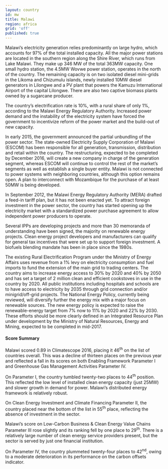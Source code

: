 ```yaml
---
layout: country
id: mw
title: Malawi
region: africa
grid: 'off'
published: true
---
```


Malawi’s electricity generation relies predominantly on large hydro, which accounts for 97% of the total installed capacity. All the major power stations are located in the southern region along the Shire River, which runs from Lake Malawi. They make up 346 MW of the total 363MW capacity. One small hydro station, the 4.5MW Wovwe power station, operates in the north of the country. 
The remaining capacity is on two isolated diesel mini-grids in the Likoma and Chizumulu islands, newly installed 10MW diesel generators in Lilongwe and a PV plant that powers the Kamuzu International Airport of the capital Lilongwe. There are also two captive biomass plants owned by a sugarcane producer.

The country’s electrification rate is 10%, with a rural share of only 1%, according to the Malawi Energy Regulatory Authority. Increased power demand and the instability of the electricity system have forced the government to incentivize reform of the power market and the build-out of new capacity.

In early 2015, the government announced the partial unbundling of the power sector. The state-owned Electricity Supply Corporation of Malawi (ESCOM) has been responsible for all generation, transmission, distribution and retail within the country. The restructuring, expected to be completed by December 2016, will create a new company in charge of the generation segment, whereas ESCOM will continue to control the rest of the market’s segments as well as establish a single buyer entity. Malawi is not connected to power systems with neighboring countries, although this option remains open. A plan to interconnect with Mozambique for the purchase of at least 50MW is being developed.

In September 2012, the Malawi Energy Regulatory Authority (MERA) drafted a feed-in tariff plan, but it has not been enacted yet. To attract foreign investment in the power sector, the country has started opening up the electricity market with a standardized power purchase agreement to allow independent power producers to operate. 

Several IPPs are developing projects and more than 30 memoranda of understanding have been signed, the majority on renewable energy projects. Clean energy project developers and manufacturers can qualify for general tax incentives that were set up to support foreign investment. A biofuels blending mandate has been in place since the 1980s.

The existing Rural Electrification Program under the Ministry of Energy Affairs uses revenue from a 1% levy on electricity consumption and fuel imports to fund the extension of the main grid to trading centers. The country aims to increase energy access to 30% by 2020 and 40% by 2050 and has set a target of 2 million clean and efficient cookstoves in use in the country by 2020. All public institutions including hospitals and schools are to have access to electricity by 2035 through grid connection and/or minigrid/off-grid projects. The National Energy Policy, currently being reviewed, will diversify further the energy mix with a major focus on renewable sources. The new energy policy is expected to raise the renewable-energy target from 7% now to 11% by 2020 and 22% by 2030. These efforts should be more clearly defined in an Integrated Resource Plan under development by the Ministry of Natural Resources, Energy and Mining, expected to be completed in mid-2017.


#### Score Summary

Malawi scored 0.89 in Climatescope 2016, placing it 46<sup>th</sup> on the list of countries overall. This was a decline of thirteen places on the previous year and reflected a fall in its scores on both Enabling Framework Parameter I and Greenhouse Gas Management Activities Parameter IV.

On Parameter I, the country tumbled twenty-two places to 44<sup>th</sup> position. This reflected the low level of installed clean energy capacity (just 25MW) and slower growth in demand for power. Malawi’s distributed energy framework is relatively robust.

On Clean Energy Investment and Climate Financing Parameter II, the country placed near the bottom of the list in 55<sup>th</sup> place, reflecting the absence of investment in the sector. 

Malawi’s score on Low-Carbon Business & Clean Energy Value Chains Parameter III rose slightly and its ranking fell by one place to 29<sup>th</sup>. There is a relatively large number of clean energy service providers present, but the sector is served by just one financial institution.

On Parameter IV, the country plummeted twenty-four places to 42<sup>nd</sup>, owing to a moderate deterioration in its performance on the carbon offsets indicator.
